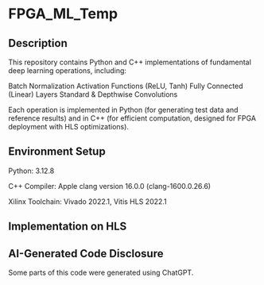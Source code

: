 # FPGA_ML_Temp

## Description
This repository contains Python and C++ implementations of fundamental deep learning operations, including:

Batch Normalization
Activation Functions (ReLU, Tanh)
Fully Connected (Linear) Layers
Standard & Depthwise Convolutions

Each operation is implemented in Python (for generating test data and reference results) and in C++ (for efficient computation, designed for FPGA deployment with HLS optimizations).



## Environment Setup

Python: 3.12.8

C++ Compiler: Apple clang version 16.0.0 (clang-1600.0.26.6)

Xilinx Toolchain: Vivado 2022.1, Vitis HLS 2022.1

## Implementation on HLS


## AI-Generated Code Disclosure

Some parts of this code were generated using ChatGPT.
